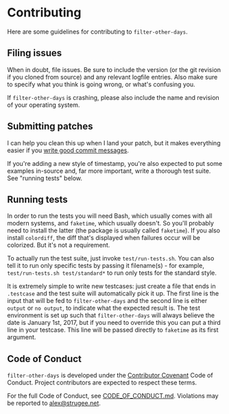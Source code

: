 # Contributing

Here are some guidelines for contributing to `filter-other-days`.

## Filing issues

When in doubt, file issues. Be sure to include the version (or the git
revision if you cloned from source) and any relevant logfile
entries. Also make sure to specify what you think is going wrong, or
what's confusing you.

If `filter-other-days` is crashing, please also include the name and
revision of your operating system.

## Submitting patches

I can help you clean this up when I land your patch, but it makes
everything easier if you [write good commit messages][msgs].

If you're adding a new style of timestamp, you're also expected to put
some examples in-source and, far more important, write a thorough test
suite. See "running tests" below.

## Running tests

In order to run the tests you will need Bash, which usually comes with
all modern systems, and `faketime`, which usually doesn't. So you'll
probably need to install the latter (the package is usually called
`faketime`). If you also install `colordiff`, the diff that's
displayed when failures occur will be colorized. But it's not a
requirement.

To actually run the test suite, just invoke `test/run-tests.sh`. You
can also tell it to run only specific tests by passing it
filename(s) - for example, `test/run-tests.sh test/standard*` to run
only tests for the standard style.

It is extremely simple to write new testcases: just create a file that
ends in `.testcase` and the test suite will automatically pick it
up. The first line is the input that will be fed to
`filter-other-days` and the second line is either `output` or `no
output`, to indicate what the expected result is. The test environment
is set up such that `filter-other-days` will always believe the date
is January 1st, 2017, but if you need to override this you can put a
third line in your testcase. This line will be passed directly to
`faketime` as its first argument.

## Code of Conduct

`filter-other-days` is developed under the [Contributor
Covenant][covenant] Code of Conduct. Project contributors are expected
to respect these terms.

For the full Code of Conduct, see
[CODE_OF_CONDUCT.md][coc.md]. Violations may be reported to
<alex@strugee.net>.

 [covenant]: http://contributor-covenant.org/
 [coc.md]: https://github.com/strugee/filter-other-days/blob/master/CODE_OF_CONDUCT.md
 [msgs]: https://chris.beams.io/posts/git-commit/
